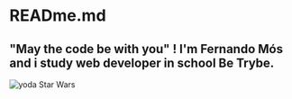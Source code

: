 # READme.md

## "May the code be with you" ! I'm Fernando Mós and i study web developer in school Be Trybe.
![yoda Star Wars](https://www.google.com/url?sa=i&url=http%3A%2F%2Fakigifs.blogspot.com%2F2017%2F03%2F20-gifs-star-wars.html&psig=AOvVaw1fYmNeKmny-FDFraqiKnv1&ust=1634996732484000&source=images&cd=vfe&ved=0CAsQjRxqFwoTCKi72s-T3vMCFQAAAAAdAAAAABAD)
